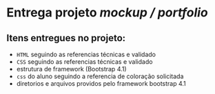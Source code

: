# Entrega projeto _mockup / portfolio_

## Itens entregues no projeto:

- `HTML` seguindo as referencias técnicas e validado
- `CSS` seguindo as referencias técnicas e validado
- estrutura de framework (Bootstrap 4.1)
- `css` do aluno seguindo a referencia de coloração solicitada
- diretorios e arquivos providos pelo framework bootstrap 4.1
